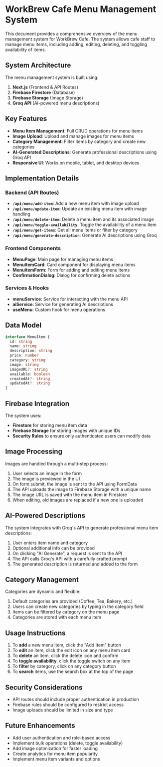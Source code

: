 # WorkBrew Cafe Menu Management System

This document provides a comprehensive overview of the menu management system for WorkBrew Cafe. The system allows cafe staff to manage menu items, including adding, editing, deleting, and toggling availability of items.

## System Architecture

The menu management system is built using:

1. **Next.js** (Frontend & API Routes)
2. **Firebase Firestore** (Database)
3. **Firebase Storage** (Image Storage)
4. **Groq API** (AI-powered menu descriptions)

## Key Features

- **Menu Item Management**: Full CRUD operations for menu items
- **Image Upload**: Upload and manage images for menu items
- **Category Management**: Filter items by category and create new categories
- **AI-Generated Descriptions**: Generate professional descriptions using Groq API
- **Responsive UI**: Works on mobile, tablet, and desktop devices

## Implementation Details

### Backend (API Routes)

- **`/api/menu/add-item`**: Add a new menu item with image upload
- **`/api/menu/update-item`**: Update an existing menu item with image handling
- **`/api/menu/delete-item`**: Delete a menu item and its associated image
- **`/api/menu/toggle-availability`**: Toggle the availability of a menu item
- **`/api/menu/get-items`**: Get all menu items or filter by category
- **`/api/menu/generate-description`**: Generate AI descriptions using Groq

### Frontend Components

- **MenuPage**: Main page for managing menu items
- **MenuItemCard**: Card component for displaying menu items
- **MenuItemForm**: Form for adding and editing menu items
- **ConfirmationDialog**: Dialog for confirming delete actions

### Services & Hooks

- **menuService**: Service for interacting with the menu API
- **aiService**: Service for generating AI descriptions
- **useMenu**: Custom hook for menu operations

## Data Model

```typescript
interface MenuItem {
  id: string
  name: string
  description: string
  price: number
  category: string
  image: string
  imageURL?: string
  available: boolean
  createdAt?: string
  updatedAt?: string
}
```

## Firebase Integration

The system uses:

- **Firestore** for storing menu item data
- **Firebase Storage** for storing images with unique IDs
- **Security Rules** to ensure only authenticated users can modify data

## Image Processing

Images are handled through a multi-step process:

1. User selects an image in the form
2. The image is previewed in the UI
3. On form submit, the image is sent to the API using FormData
4. The API uploads the image to Firebase Storage with a unique name
5. The image URL is saved with the menu item in Firestore
6. When editing, old images are replaced if a new one is uploaded

## AI-Powered Descriptions

The system integrates with Groq's API to generate professional menu item descriptions:

1. User enters item name and category
2. Optional additional info can be provided
3. On clicking "AI Generate", a request is sent to the API
4. The API calls Groq's API with a carefully crafted prompt
5. The generated description is returned and added to the form

## Category Management

Categories are dynamic and flexible:

1. Default categories are provided (Coffee, Tea, Bakery, etc.)
2. Users can create new categories by typing in the category field
3. Items can be filtered by category on the menu page
4. Categories are stored with each menu item

## Usage Instructions

1. To **add** a new menu item, click the "Add Item" button
2. To **edit** an item, click the edit icon on any menu item card
3. To **delete** an item, click the delete icon and confirm
4. To **toggle availability**, click the toggle switch on any item
5. To **filter** by category, click on any category button
6. To **search** items, use the search box at the top of the page

## Security Considerations

- API routes should include proper authentication in production
- Firebase rules should be configured to restrict access
- Image uploads should be limited in size and type

## Future Enhancements

- Add user authentication and role-based access
- Implement bulk operations (delete, toggle availability)
- Add image optimization for faster loading
- Create analytics for menu item popularity
- Implement menu item variants and options
